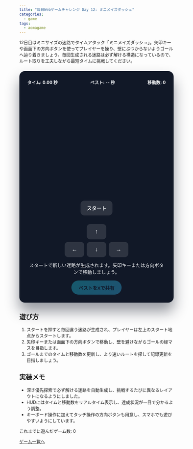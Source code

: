 ```yaml
---
title: "毎日Webゲームチャレンジ Day 12: ミニメイズダッシュ"
categories:
  - game
tags:
  - aomagame
---
```


12日目はミニサイズの迷路でタイムアタック「ミニメイズダッシュ」。矢印キーや画面下の方向ボタンを使ってプレイヤーを操り、壁にぶつからないようゴールへ辿り着きましょう。毎回生成される迷路は必ず解ける構造になっているので、ルート取りを工夫しながら最短タイムに挑戦してください。

<style>
#maze-dash-game {
  max-width: 480px;
  margin: 24px auto;
  padding: 26px;
  border-radius: 18px;
  background: #111827;
  color: #f8fafc;
  box-shadow: 0 28px 46px rgba(17, 24, 39, 0.45);
  text-align: center;
  font-family: "Inter", "Hiragino Kaku Gothic ProN", sans-serif;
}
#maze-dash-game .hud {
  display: flex;
  justify-content: space-between;
  gap: 12px;
  flex-wrap: wrap;
  font-weight: 700;
  margin-bottom: 16px;
}
#maze-dash-game .maze-wrapper {
  display: flex;
  justify-content: center;
}
#maze-dash-game .maze {
  width: min(92vw, 360px);
  aspect-ratio: 1 / 1;
  display: grid;
  grid-template-columns: repeat(9, 1fr);
  gap: 4px;
}
#maze-dash-game .cell {
  position: relative;
  border-radius: 10px;
  background: rgba(148, 163, 184, 0.1);
  transition: background 0.15s ease;
}
#maze-dash-game .cell.wall {
  background: rgba(148, 163, 184, 0.45);
}
#maze-dash-game .cell.start {
  background: rgba(56, 189, 248, 0.4);
}
#maze-dash-game .cell.goal {
  background: rgba(34, 197, 94, 0.45);
}
#maze-dash-game .player {
  position: absolute;
  inset: 12%;
  border-radius: 8px;
  background: linear-gradient(135deg, #f97316, #fb7185);
  box-shadow: 0 12px 18px rgba(249, 115, 22, 0.35);
}
#maze-dash-game .start-button {
  border: none;
  border-radius: 12px;
  padding: 12px 20px;
  font-size: 1rem;
  font-weight: 700;
  background: rgba(248, 250, 252, 0.12);
  color: #f8fafc;
  cursor: pointer;
  transition: transform 0.12s ease, box-shadow 0.12s ease, opacity 0.12s ease;
  margin-bottom: 16px;
}
#maze-dash-game .start-button:hover:not(:disabled) {
  transform: translateY(-1px);
  box-shadow: 0 16px 28px rgba(148, 163, 184, 0.25);
}
#maze-dash-game .start-button:disabled {
  opacity: 0.35;
  cursor: not-allowed;
  box-shadow: none;
}
#maze-dash-game .controls {
  display: grid;
  grid-template-columns: repeat(3, 64px);
  gap: 8px;
  justify-content: center;
  margin: 12px auto 0;
}
#maze-dash-game .control {
  border: none;
  border-radius: 12px;
  padding: 14px 0;
  font-size: 1.2rem;
  font-weight: 700;
  background: rgba(248, 250, 252, 0.12);
  color: #f8fafc;
  cursor: pointer;
  transition: transform 0.1s ease, box-shadow 0.1s ease, opacity 0.1s ease;
}
#maze-dash-game .control:active {
  transform: translateY(1px);
  opacity: 0.85;
}
#maze-dash-game .log {
  margin-top: 14px;
  font-size: 0.95rem;
}
#maze-dash-game .actions {
  margin-top: 18px;
  display: flex;
  justify-content: center;
}
#maze-dash-game .share-button {
  border: none;
  border-radius: 9999px;
  padding: 12px 24px;
  font-size: 0.95rem;
  font-weight: 700;
  background: linear-gradient(135deg, #22d3ee, #38bdf8);
  color: #0f172a;
  cursor: pointer;
  box-shadow: 0 18px 36px rgba(56, 189, 248, 0.35);
  transition: transform 0.12s ease, box-shadow 0.12s ease, opacity 0.12s ease;
}
#maze-dash-game .share-button:hover:not(:disabled) {
  transform: translateY(-1px);
  box-shadow: 0 22px 40px rgba(56, 189, 248, 0.45);
}
#maze-dash-game .share-button:disabled {
  opacity: 0.35;
  cursor: not-allowed;
  box-shadow: none;
}
</style>

<div id="maze-dash-game">
  <div class="hud">
    <span class="timer">タイム: 0.00 秒</span>
    <span class="best">ベスト: -- 秒</span>
    <span class="moves">移動数: 0</span>
  </div>
  <div class="maze-wrapper">
    <div class="maze"></div>
  </div>
  <button type="button" class="start-button">スタート</button>
  <div class="controls" aria-label="方向ボタン">
    <span></span>
    <button type="button" class="control" data-dir="up">↑</button>
    <span></span>
    <button type="button" class="control" data-dir="left">←</button>
    <button type="button" class="control" data-dir="down">↓</button>
    <button type="button" class="control" data-dir="right">→</button>
  </div>
  <p class="log">スタートで新しい迷路が生成されます。矢印キーまたは方向ボタンで移動しましょう。</p>
  <div class="actions">
    <button type="button" class="share-button" disabled>ベストをXで共有</button>
  </div>
</div>

<script>
(() => {
  const root = document.getElementById('maze-dash-game');
  if (!root) {
    return;
  }

  const mazeEl = root.querySelector('.maze');
  const timerEl = root.querySelector('.timer');
  const bestEl = root.querySelector('.best');
  const movesEl = root.querySelector('.moves');
  const startButton = root.querySelector('.start-button');
  const logEl = root.querySelector('.log');
  const controlButtons = Array.from(root.querySelectorAll('.control'));
  const shareButton = root.querySelector('.share-button');
  const getPlayCountEl = () => document.querySelector('[data-aomagame-play-count]');

  const storageKey = 'aomagame:best:maze-dash';
  const playedKey = 'aomagame:played:maze-dash';

  const directions = {
    up: [-1, 0],
    down: [1, 0],
    left: [0, -1],
    right: [0, 1],
    ArrowUp: [-1, 0],
    ArrowDown: [1, 0],
    ArrowLeft: [0, -1],
    ArrowRight: [0, 1],
    w: [-1, 0],
    s: [1, 0],
    a: [0, -1],
    d: [0, 1],
  };

  let layout = [];
  let player = { row: 0, col: 0 };
  let goal = { row: 0, col: 0 };
  let startTime = 0;
  let elapsed = 0;
  let timerId = null;
  let bestTime = null;
  let moves = 0;
  let running = false;
  let storageAvailable = false;

  const updatePlayCount = () => {
    const counterEl = getPlayCountEl();
    if (!counterEl) {
      return;
    }
    try {
      let total = 0;
      for (let i = 0; i < localStorage.length; i += 1) {
        const key = localStorage.key(i);
        if (typeof key !== 'string' || !key.startsWith('aomagame:played:')) {
          continue;
        }
        const value = Number.parseInt(localStorage.getItem(key) ?? '0', 10);
        if (!Number.isNaN(value) && value > 0) {
          total += 1;
        }
      }
      counterEl.textContent = total;
    } catch (error) {
      counterEl.textContent = '0';
    }
  };

  const markPlayed = () => {
    if (!storageAvailable) {
      return;
    }
    try {
      const current = Number.parseInt(localStorage.getItem(playedKey) ?? '0', 10);
      const next = Number.isNaN(current) ? 1 : current + 1;
      localStorage.setItem(playedKey, String(next));
    } catch (error) {
      return;
    }
    updatePlayCount();
  };

  const detectStorage = () => {
    try {
      const testKey = `${storageKey}-test`;
      localStorage.setItem(testKey, '1');
      localStorage.removeItem(testKey);
      storageAvailable = true;
    } catch (error) {
      storageAvailable = false;
    }
  };

  const loadBest = () => {
    if (!storageAvailable) {
      return;
    }
    const stored = localStorage.getItem(storageKey);
    if (!stored) {
      return;
    }
    const value = Number.parseFloat(stored);
    if (!Number.isNaN(value) && value > 0) {
      bestTime = value;
      bestEl.textContent = `ベスト: ${bestTime.toFixed(2)} 秒`;
      shareButton.disabled = false;
    }
  };

  const saveBest = () => {
    if (!storageAvailable || bestTime === null) {
      return;
    }
    localStorage.setItem(storageKey, String(bestTime));
  };

  const updateHud = () => {
    timerEl.textContent = `タイム: ${elapsed.toFixed(2)} 秒`;
    movesEl.textContent = `移動数: ${moves}`;
    bestEl.textContent = `ベスト: ${bestTime === null ? '--' : bestTime.toFixed(2)} 秒`;
    shareButton.disabled = bestTime === null;
  };

  const setPlayerPosition = () => {
    mazeEl.querySelectorAll('.player').forEach((node) => node.remove());
    const index = player.row * layout[0].length + player.col;
    const cell = mazeEl.children[index];
    if (!cell) {
      return;
    }
    const token = document.createElement('div');
    token.className = 'player';
    cell.appendChild(token);
  };

  const tick = () => {
    if (!running) {
      return;
    }
    elapsed = (performance.now() - startTime) / 1000;
    updateHud();
    timerId = requestAnimationFrame(tick);
  };

  const stopTimer = () => {
    running = false;
    cancelAnimationFrame(timerId);
    timerId = null;
  };

  const finish = () => {
    stopTimer();
    startButton.disabled = false;
    startButton.textContent = 'もう一度';
    if (bestTime === null || elapsed < bestTime) {
      bestTime = elapsed;
      saveBest();
      logEl.textContent = `ゴール！タイムは ${elapsed.toFixed(2)} 秒。ベスト更新です。`;
      shareButton.disabled = false;
    } else {
      logEl.textContent = `ゴール！タイムは ${elapsed.toFixed(2)} 秒。次はルート短縮を狙いましょう。`;
    }
  };


  const movePlayer = (dr, dc) => {
    if (!running) {
      return;
    }
    const nextRow = player.row + dr;
    const nextCol = player.col + dc;
    if (nextRow < 0 || nextRow >= layout.length || nextCol < 0 || nextCol >= layout[0].length) {
      return;
    }
    if (layout[nextRow][nextCol] === '#') {
      logEl.textContent = '壁にぶつかった！別のルートを試そう。';
      return;
    }
    player = { row: nextRow, col: nextCol };
    moves += 1;
    setPlayerPosition();
    if (player.row === goal.row && player.col === goal.col) {
      finish();
    } else {
      updateHud();
    }
  };

  const generateMaze = () => {
    const cellRows = 4;
    const cellCols = 4;
    const rows = cellRows * 2 + 1; // 9
    const cols = cellCols * 2 + 1;

    const maze = Array.from({ length: rows }, () => Array(cols).fill('#'));

    for (let r = 1; r < rows; r += 2) {
      for (let c = 1; c < cols; c += 2) {
        maze[r][c] = '.';
      }
    }

    const stack = [[1, 1]];
    const visited = new Set(['1,1']);
    const offsets = [
      [0, -2],
      [0, 2],
      [-2, 0],
      [2, 0],
    ];

    const shuffle = (array) => {
      for (let i = array.length - 1; i > 0; i -= 1) {
        const j = Math.floor(Math.random() * (i + 1));
        [array[i], array[j]] = [array[j], array[i]];
      }
      return array;
    };

    while (stack.length > 0) {
      const [r, c] = stack[stack.length - 1];
      const neighbors = shuffle(offsets.slice()).filter(([dr, dc]) => {
        const nr = r + dr;
        const nc = c + dc;
        return nr > 0 && nr < rows - 1 && nc > 0 && nc < cols - 1 && !visited.has(`${nr},${nc}`);
      });

      if (neighbors.length === 0) {
        stack.pop();
      } else {
        const [dr, dc] = neighbors[0];
        const nr = r + dr;
        const nc = c + dc;
        maze[r + dr / 2][c + dc / 2] = '.';
        maze[nr][nc] = '.';
        visited.add(`${nr},${nc}`);
        stack.push([nr, nc]);
      }
    }

    maze[1][1] = 'S';
    maze[rows - 2][cols - 2] = 'G';
    return maze;
  };

  const buildMaze = () => {
    layout = generateMaze();
    player = { row: 1, col: 1 };
    goal = { row: layout.length - 2, col: layout[0].length - 2 };
    mazeEl.innerHTML = '';
    layout.forEach((row) => {
      row.forEach((tile) => {
        const cell = document.createElement('div');
        cell.className = 'cell';
        if (tile === '#') {
          cell.classList.add('wall');
        }
        if (tile === 'S') {
          cell.classList.add('start');
        }
        if (tile === 'G') {
          cell.classList.add('goal');
        }
        mazeEl.appendChild(cell);
      });
    });
    setPlayerPosition();
  };

 const startGame = () => {
    markPlayed();
    buildMaze();
    moves = 0;
    elapsed = 0;
    running = true;
    startTime = performance.now();
    updateHud();
    logEl.textContent = 'ゴールの緑マスを目指して進もう！';
    startButton.disabled = true;
    startButton.textContent = 'プレイ中';
    cancelAnimationFrame(timerId);
    timerId = requestAnimationFrame(tick);
  };

  window.addEventListener('keydown', (event) => {
    const direction = directions[event.key];
    if (!direction) {
      return;
    }
    event.preventDefault();
    movePlayer(direction[0], direction[1]);
  });

  controlButtons.forEach((button) => {
    button.addEventListener('click', () => {
      const direction = directions[button.dataset.dir];
      if (!direction) {
        return;
      }
      movePlayer(direction[0], direction[1]);
    });
  });

  startButton.addEventListener('click', () => {
    if (running) {
      return;
    }
    startGame();
  });

  if (shareButton) {
    shareButton.addEventListener('click', (event) => {
      event.preventDefault();
      if (bestTime === null) {
        return;
      }
      const text = `ミニメイズダッシュでベスト ${bestTime.toFixed(2)} 秒！ #aomagame`;
      const shareUrl = new URL('https://twitter.com/intent/tweet');
      shareUrl.searchParams.set('text', text);
      shareUrl.searchParams.set('url', window.location.href);
      window.open(shareUrl.toString(), '_blank', 'noopener');
    });
  }

  detectStorage();
  loadBest();
  if (document.readyState === 'loading') {
    document.addEventListener('DOMContentLoaded', updatePlayCount, { once: true });
  } else {
    updatePlayCount();
  }
  updateHud();
})();
</script>

## 遊び方
1. スタートを押すと毎回違う迷路が生成され、プレイヤーは左上のスタート地点からスタートします。
2. 矢印キーまたは画面下の方向ボタンで移動し、壁を避けながらゴールの緑マスを目指します。
3. ゴールまでのタイムと移動数を更新し、より速いルートを探して記録更新を目指しましょう。

## 実装メモ
- 深さ優先探索で必ず解ける迷路を自動生成し、挑戦するたびに異なるレイアウトになるようにしました。
- HUDにはタイムと移動数をリアルタイム表示し、達成状況が一目で分かるよう調整。
- キーボード操作に加えてタッチ操作の方向ボタンも用意し、スマホでも遊びやすいようにしています。


<p class="game-progress">これまでに遊んだゲーム数: <span data-aomagame-play-count>0</span></p>
<p class="game-link"><a href="http://localhost:4000/tags/#aomagame">ゲーム一覧へ</a></p>

